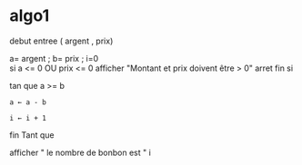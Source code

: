 # algo1

debut entree ( argent , prix)

a= argent ;   b= prix  ;  i=0  
si a <= 0 OU prix <= 0
    afficher "Montant et prix doivent être > 0"
    arret
fin si

tan que a >= b
    
    a ← a - b
    
    i ← i + 1

fin Tant que

afficher " le nombre de bonbon est " i 
